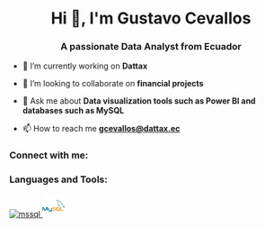 <h1 align="center">Hi 👋, I'm Gustavo Cevallos</h1>
<h3 align="center">A passionate Data Analyst from Ecuador</h3>

- 🔭 I’m currently working on **Dattax**

- 👯 I’m looking to collaborate on **financial projects**

- 💬 Ask me about **Data visualization tools such as Power BI and databases such as MySQL**

- 📫 How to reach me **gcevallos@dattax.ec**

<h3 align="left">Connect with me:</h3>
<p align="left">
</p>

<h3 align="left">Languages and Tools:</h3>
<p align="left"> <a href="https://www.microsoft.com/en-us/sql-server" target="_blank" rel="noreferrer"> <img src="https://www.svgrepo.com/show/303229/microsoft-sql-server-logo.svg" alt="mssql" width="40" height="40"/> </a> <a href="https://www.mysql.com/" target="_blank" rel="noreferrer"> <img src="https://raw.githubusercontent.com/devicons/devicon/master/icons/mysql/mysql-original-wordmark.svg" alt="mysql" width="40" height="40"/> </a> </p>
